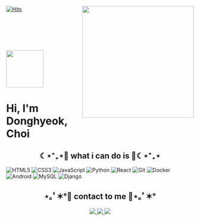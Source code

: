 [![Hits](https://hits.seeyoufarm.com/api/count/incr/badge.svg?url=https%3A%2F%2Fgithub.com%2Fdonghyeok1&count_bg=%23A488EB&title_bg=%235A8AE5&icon=atom.svg&icon_color=%23FFFFFF&title=WELCOME&edge_flat=false)](https://hits.seeyoufarm.com)
<img align="right" src="https://user-images.githubusercontent.com/95459089/187596211-45b98ed1-e9b1-408d-9712-f03295bbc2f9.jpg" width="300"/>
<br />
<br />
<br />
<br />
<br />
<br />
<br />
<img align="center" src="https://user-images.githubusercontent.com/95459089/187596575-166e1a29-7501-43ea-8955-6acf18a6344d.png" height="100"></h1>
<h1> Hi, I'm Donghyeok, Choi 


<h2 align="center">☾⋆⁺₊⋆💙 what i can do is 💙☾⋆⁺₊⋆</h2>
 
![HTML5](https://img.shields.io/badge/-HTML5-F05032?style=for-the-badge&logo=html5&logoColor=ffffff)
![CSS3](https://img.shields.io/badge/-CSS3-007ACC?style=for-the-badge&logo=css3)
![JavaScript](https://img.shields.io/badge/-JavaScript-%23F7DF1C?style=for-the-badge&logo=javascript&logoColor=000000&labelColor=%23F7DF1C&color=%23FFCE5A)
![Python](https://img.shields.io/badge/Python-3776AB?style=for-the-badge&logo=Python&logoColor=white)
![React](https://img.shields.io/badge/-React-222222?style=for-the-badge&logo=react)
![Git](https://img.shields.io/badge/-Git-F05032?style=for-the-badge&logo=git&logoColor=ffffff)
![Docker](https://img.shields.io/badge/-Docker-46a2f1?style=for-the-badge&logo=docker&logoColor=ffffff)
![Android](https://img.shields.io/badge/Android-3DDC84?style=for-the-badge&logo=Android&logoColor=white)
![MySQL](https://img.shields.io/badge/MySQL-4479A1?style=for-the-badge&logo=MySQL&logoColor=white)
![Django](https://img.shields.io/badge/Django-092E20?style=for-the-badge&logo=Django&logoColor=white)



<h2 align="center">⋆｡ﾟ✶°💜 contact to me 💜⋆｡ﾟ✶°</h2>

<p align="center">
 <a href="https://velog.io/@cis07385">
  <img src="https://img.shields.io/badge/My tech blog-A9BCF5?style=flat-square&logo=GitHub Sponsors&logoColor=white&link=https://donghyeok1.github.io/"/>
 </a>  
 <a href="http://dongsport.kro.kr">
  <img src="https://img.shields.io/badge/My tech blog-A9BCF5?style=flat-square&logo=GitHub Sponsors&logoColor=white&link=https://donghyeok1.github.io/"/>
 </a>  
 <a href="mailto:cis0007385@gmail.com">
  <img src="https://img.shields.io/badge/Gmail-D0A9F5?style=flat-square&logo=Gmail&logoColor=white&link=mailto:cis0007385@gmail.com"/>
 </a>
 </p>
